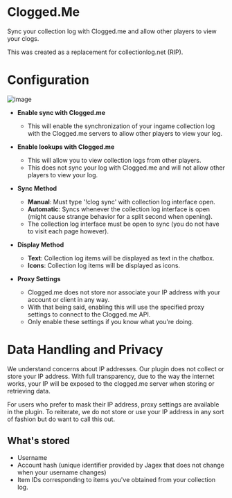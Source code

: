 # Clogged.Me
Sync your collection log with Clogged.me and allow other players to view your clogs.

This was created as a replacement for collectionlog.net (RIP).

# Configuration
![image](https://github.com/user-attachments/assets/75c72411-5c42-4a02-9054-4c39487b6170)
- **Enable sync with Clogged.me**
  - This will enable the synchronization of your ingame collection log with the Clogged.me servers to allow other players to view your log.

- **Enable lookups with Clogged.me**
  - This will allow you to view collection logs from other players.
  - This does not sync your log with Clogged.me and will not allow other players to view your log.

- **Sync Method**
    - **Manual**: Must type '!clog sync' with collection log interface open.
    - **Automatic**: Syncs whenever the collection log interface is open (might cause strange behavior for a split second when opening).
    - The collection log interface must be open to sync (you do not have to visit each page however).

- **Display Method**
    - **Text**: Collection log items will be displayed as text in the chatbox.
    - **Icons**: Collection log items will be displayed as icons.

- **Proxy Settings**
    - Clogged.me does not store nor associate your IP address with your account or client in any way.
    - With that being said, enabling this will use the specified proxy settings to connect to the Clogged.me API.
    - Only enable these settings if you know what you're doing.
 
# Data Handling and Privacy

We understand concerns about IP addresses. Our plugin does not collect or store your IP address. With full transparency, due to the way the internet works, your IP will be exposed to the clogged.me server when storing or retrieving data.

For users who prefer to mask their IP address, proxy settings are available in the plugin. To reiterate, we do not store or use your IP address in any sort of fashion but do want to call this out.

## What's stored
- Username
- Account hash (unique identifier provided by Jagex that does not change when your username changes)
- Item IDs corresponding to items you've obtained from your collection log.
  
